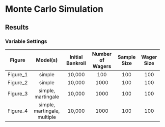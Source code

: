 # Monte Carlo Simulation

## Results

### Variable Settings

| Figure   | Model(s)                     | Initial Bankroll | Number of Wagers | Sample Size | Wager Size | 
|:--------:|:----------------------------:|:----------------:|:----------------:|:-----------:|:----------:|
| Figure_1 | simple                       | 10,000           | 100              | 100         | 100        |
| Figure_2 | simple                       | 10,000           | 1000             | 100         | 100        |
| Figure_3 | simple, martingale           | 10,000           | 1000             | 100         | 100        |
| Figure_4 | simple, martingale, multiple | 10,000           | 1000             | 100         | 100        |